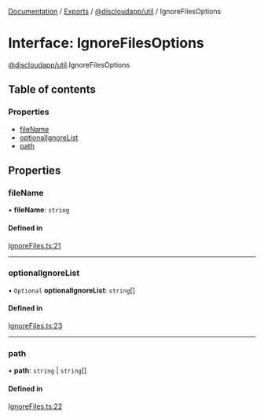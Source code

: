 [Documentation](../README.md) / [Exports](../modules.md) / [@discloudapp/util](../modules/discloudapp_util.md) / IgnoreFilesOptions

# Interface: IgnoreFilesOptions

[@discloudapp/util](../modules/discloudapp_util.md).IgnoreFilesOptions

## Table of contents

### Properties

- [fileName](discloudapp_util.IgnoreFilesOptions.md#filename)
- [optionalIgnoreList](discloudapp_util.IgnoreFilesOptions.md#optionalignorelist)
- [path](discloudapp_util.IgnoreFilesOptions.md#path)

## Properties

### fileName

• **fileName**: `string`

#### Defined in

[IgnoreFiles.ts:21](https://github.com/discloud/discloud.app/blob/967320a/packages/util/src/IgnoreFiles.ts#L21)

___

### optionalIgnoreList

• `Optional` **optionalIgnoreList**: `string`[]

#### Defined in

[IgnoreFiles.ts:23](https://github.com/discloud/discloud.app/blob/967320a/packages/util/src/IgnoreFiles.ts#L23)

___

### path

• **path**: `string` \| `string`[]

#### Defined in

[IgnoreFiles.ts:22](https://github.com/discloud/discloud.app/blob/967320a/packages/util/src/IgnoreFiles.ts#L22)
